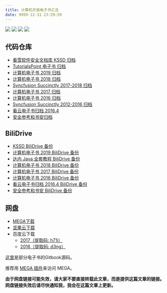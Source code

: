 ```yaml
---
title: 计算机开放电子书汇总
date: 9999-12-31 23:59:59
---
```


![](../img/repo-deployed.svg) ![](../img/cdn-deployed.svg) ![](../img/northpole-preparing.svg) ![](../img/blockchain-preparing.svg)

## 代码仓库

+   [看雪软件安全文档库 KSSD 归档](http://it-ebooks.flygon.net/kssd/)
+   [TutorialsPoint 电子书 归档](http://it-ebooks.flygon.net/tutorialspoint/)
+   [计算机电子书 2019 归档](http://it-ebooks.flygon.net/it-ebooks-2019/)
+   [计算机电子书 2018 归档](http://it-ebooks.flygon.net/it-ebooks-2018/)
+   [Syncfusion Succinctly 2017-2018 归档](http://it-ebooks.flygon.net/syncfusion-succinctly-2017to2018/)
+   [计算机电子书 2017 归档](http://it-ebooks.flygon.net/it-ebooks-2017/)
+   [计算机电子书 2016 归档](http://it-ebooks.flygon.net/it-ebooks-2016/)
+   [Syncfusion Succinctly 2012-2016 归档](http://it-ebooks.flygon.net/syncfusion-succinctly-2012to2016/)
+   [看云电子书归档 2016.4](http://it-ebooks.flygon.net/kancloud-ebooks-201604/)
+   [安全参考和书安归档](http://it-ebooks.flygon.net/hackcto-secbook/)

## BiliDrive

+   [KSSD BiliDrive 备份](http://it-ebooks.flygon.net/kssd-bilidrive/)
+   [计算机电子书 2019 BiliDrive 备份](http://it-ebooks.flygon.net/it-ebooks-2019-bilidrive/)
+   [达内 Java 全套教程 BiliDrive 备份](http://it-ebooks.flygon.net/tarena-bilidrive/)
+   [计算机电子书 2018 BiliDrive 备份](http://it-ebooks.flygon.net/it-ebooks-2018-bilidrive/)
+   [计算机电子书 2017 BiliDrive 备份](http://it-ebooks.flygon.net/it-ebooks-2017-bilidrive/)
+   [计算机电子书 2016 BiliDrive 备份](http://it-ebooks.flygon.net/it-ebooks-2016-bilidrive/)
+   [看云电子书归档 2016.4 BiliDrive 备份](http://it-ebooks.flygon.net/kancloud-ebooks-201604-bilidrive/)
+   [安全参考和书安 BiliDrive 备份](http://it-ebooks.flygon.net/hackcto-secbook-bilidrive/)

## 网盘

+ [MEGA下载](https://mega.nz/#F!mFEBSI5L!9ufOmfbA7cnLhBz8nPjT1A)
+ [坚果云下载](https://www.jianguoyun.com/p/Dd8libYQyIybBhizxiU)
+ 百度云下载
  + [2017（提取码: h71i）](https://pan.baidu.com/s/1mhB0v6KcYLjvDocj-OJhEA)
  + [2016（提取码: d3ng）](https://pan.baidu.com/s/1IPoZNyTkksq-o8EoRJVryA)

[这里](https://mega.nz/#F!eI1BxSAS!DSkJ1YSFtm8MVmADvm8amw)是部分电子书的Gitbook源码。

推荐用 [MEGA 插件](https://www.chromefor.com/mega_v3-16-5/)来访问 MEGA。

**由于网盘链接可能失效，请大家不要直接转载此文章，而是提供这篇文章的链接。网盘链接失效后请尽快通知我，我会在这篇文章上更新。**

